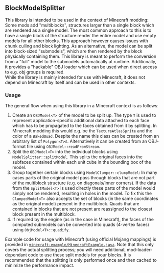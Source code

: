 ## BlockModelSplitter

This library is intended to be used in the context of Minecraft modding: Some mods add "multiblocks", structures larger
than a single block which are rendered as a single model. The most common approach to this is to have a single block of
the structure render the entire model and use empty models for all other blocks. This approach however causes issues
with chunk culling and block lighting. As an alternative, the model can be split into block-sized "submodels", which are
then rendered by the block physically containing them. This library is meant to perform the conversion from a "full"
model to the submodels automatically at runtime. Additionally, it provides a "hackable" OBJ loader which can be used
when direct access to e.g. obj groups is required.  
While the library is mainly intended for use with Minecraft, it does not depend on Minecraft by itself and can be used
in other contexts.

### Usage

The general flow when using this library in a Minecraft context is as follows:

1. Create an `OBJModel<T>` of the model to be split up. The type `T` is used to represent application-specific
   additional data attached to each face which has to be propagated to the faces obtained from it by splitting. In
   Minecraft modding this would e.g. be the `TextureAtlasSprite` and the color of a `BakedQuad`. Despite the name this
   class can be created from an arbitrary list of `Polygon<T>`s. Alternatively it can be created from an OBJ-format file
   using `OBJModel::readFromStream`.
2. Split the `OBJModel<T>` into the individual blocks using `ModelSplitter::splitModel`. This splits the original faces
   into the subfaces contained within each unit cube in the bounding box of the model.
3. Group together certain blocks using `ModelClumper::clumpModel`: In many cases parts of the original model pass
   through blocks that are not part of the multiblock structure (e.g. on diagonals/inner corners). If the data from
   the `SplitModel<T>` is used directly these parts of the model would simply not be rendered, resulting in holes in the
   model. To fix this the `ClumpedModel<T>` also accepts the set of blocks (in the same coordinates as the original
   model) present in the multiblock. Quads that are contained in blocks that are not present are reassigned to the
   closest block present in the multiblock.
4. If required by the engine (as in the case in Minecraft), the faces of the computed submodels can be converted into
   quads (4-vertex faces) using `ObjModel<T>::quadify`.

Example code for usage with Minecraft (using official Mojang mappings) is provided
in [`minecraft-example/MinecraftExample.java`](minecraft-example/MinecraftExample.java). Note that this only covers the
actual splitting process; you will need additional, mod-loader-dependant code to use these split models for your blocks.
It is recommended that the splitting is only performed once and then cached to minimize the performance impact.
